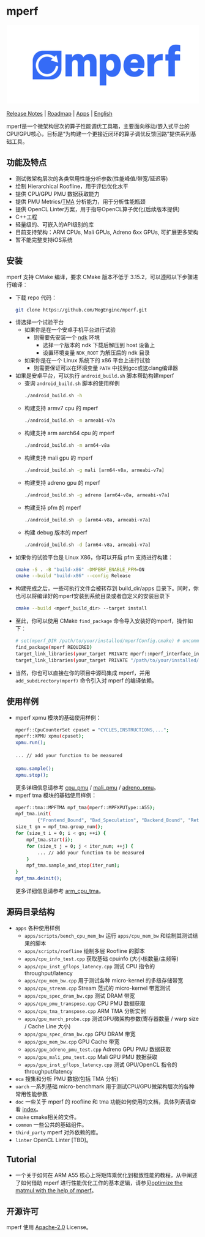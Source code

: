 # mperf
<p align="center">
  <img width="502" height="206" src="logo.svg">
</p>

[Release Notes](CHANGELOG.md) | [Roadmap](ROADMAP.md) | [Apps](apps) | [English](README.md)

mperf是一个微架构层次的算子性能调优工具箱，主要面向移动/嵌入式平台的CPU/GPU核心，目标是“为构建一个更接近闭环的算子调优反馈回路”提供系列基础工具。

## 功能及特点
* 测试微架构层次的各类常用性能分析参数(性能峰值/带宽/延迟等)
* 绘制 Hierarchical Roofline，用于评估优化水平
* 提供 CPU/GPU PMU 数据获取能力
* 提供 PMU Metrics/[TMA](https://www.intel.com/content/www/us/en/develop/documentation/vtune-cookbook/top/methodologies/top-down-microarchitecture-analysis-method.html#top-down-microarchitecture-analysis-method_GUID-FA8F07A1-3590-4A91-864D-CE96456F84D7) 分析能力，用于分析性能瓶颈
* 提供 OpenCL Linter方案，用于指导OpenCL算子优化(后续版本提供)
* C++工程
* 轻量级的、可嵌入的API级别的库
* 目前支持架构：ARM CPUs, Mali GPUs, Adreno 6xx GPUs, 可扩展更多架构
* 暂不能完整支持iOS系统

## 安装
mperf 支持 CMake 编译，要求 CMake 版本不低于 3.15.2，可以遵照以下步骤进行编译：
* 下载 repo 代码：
    ```bash
    git clone https://github.com/MegEngine/mperf.git
    ```
* 请选择一个试验平台
    - 如果你是在一个安卓手机平台进行试验
        - 则需要先安装一个 [ndk](https://developer.android.com/ndk) 环境
            - 选择一个版本的 ndk 下载后解压到 host 设备上
            - 设置环境变量 `NDK_ROOT` 为解压后的 ndk 目录
    - 如果你是在一个 Linux 系统下的 x86 平台上进行试验
        - 则需要保证可以在环境变量 `PATH` 中找到gcc或这clang编译器
* 如果是安卓平台，可以执行 `android_build.sh` 脚本帮助构建mperf
    * 查询 `android_build.sh` 脚本的使用样例
        ```bash
        ./android_build.sh -h
        ```
    * 构建支持 armv7 cpu 的 mperf
        ```bash
        ./android_build.sh -m armeabi-v7a
        ```
    * 构建支持 arm aarch64 cpu 的 mperf
        ```bash
        ./android_build.sh -m arm64-v8a
        ```
    * 构建支持 mali gpu 的 mperf
        ```bash
        ./android_build.sh -g mali [arm64-v8a, armeabi-v7a]
        ```
    * 构建支持 adreno gpu 的 mperf
        ```bash
        ./android_build.sh -g adreno [arm64-v8a, armeabi-v7a]
        ```
    * 构建支持 pfm 的 mperf
        ```bash
        ./android_build.sh -p [arm64-v8a, armeabi-v7a]
        ```
    * 构建 debug 版本的 mperf
        ```bash
        ./android_build.sh -d [arm64-v8a, armeabi-v7a]
        ```
* 如果你的试验平台是 Linux X86，你可以开启 pfm 支持进行构建：
    ```bash
    cmake -S . -B "build-x86" -DMPERF_ENABLE_PFM=ON
    cmake --build "build-x86" --config Release
    ```
* 构建完成之后，一些可执行文件会被转存到 build_dir/apps 目录下。同时，你也可以将编译好的mperf安装到系统目录或者自定义的安装目录下
    ```bash
    cmake --build <mperf_build_dir> --target install
    ```
* 至此，你可以使用 CMake `find_package` 命令导入安装好的mperf，操作如下：
    ```bash
    # set(mperf_DIR /path/to/your/installed/mperfConfig.cmake) # uncomment it if cannot find mperfConfig.cmake
    find_package(mperf REQUIRED)
    target_link_libraries(your_target PRIVATE mperf::mperf_interface_include)
    target_link_libraries(your_target PRIVATE "/path/to/your/installed/libmperf.a")
    ```
* 当然，你也可以直接在你的项目中源码集成  mperf，并用 `add_subdirectory(mperf)` 命令引入对 mperf 的编译依赖。

## 使用样例
* mperf xpmu 模块的基础使用样例：
    ```bash
    mperf::CpuCounterSet cpuset = "CYCLES,INSTRUCTIONS,...";
    mperf::XPMU xpmu(cpuset);
    xpmu.run();
    
    ... // add your function to be measured

    xpmu.sample();
    xpmu.stop();
    ```
    更多详细信息请参考 [cpu_pmu](apps/cpu_pmu_transpose.cpp) / [mali_pmu](apps/gpu_mali_pmu_test.cpp) / [adreno_pmu](apps/gpu_adreno_pmu_test.cpp)。
* mperf tma 模块的基础使用样例：
    ```bash
    mperf::tma::MPFTMA mpf_tma(mperf::MPFXPUType::A55);
    mpf_tma.init(
            {"Frontend_Bound", "Bad_Speculation", "Backend_Bound", "Retiring", ...});
    size_t gn = mpf_tma.group_num();
    for (size_t i = 0; i < gn; ++i) {
        mpf_tma.start(i);
        for (size_t j = 0; j < iter_num; ++j) {
            ... // add your function to be measured
        }
        mpf_tma.sample_and_stop(iter_num);
    }
    mpf_tma.deinit();
    ```
    更多详细信息请参考 [arm_cpu_tma](apps/cpu_tma_transpose.cpp)。

## 源码目录结构
* `apps` 各种使用样例
  * `apps/scripts/bench_cpu_mem_bw` 运行 `apps/cpu_mem_bw` 和绘制其测试结果的脚本
  * `apps/scripts/roofline` 绘制多层 Roofline 的脚本
  * `apps/cpu_info_test.cpp` 获取基础 cpuinfo (大小核数量/主频等)
  * `apps/cpu_inst_gflops_latency.cpp` 测试 CPU 指令的 throughput/latency
  * `apps/cpu_mem_bw.cpp` 用于测试各种 micro-kernel 的多级存储带宽
  * `apps/cpu_stream.cpp` Stream 范式的 micro-kernel 带宽测试
  * `apps/cpu_spec_dram_bw.cpp` 测试 DRAM 带宽
  * `apps/cpu_pmu_transpose.cpp` CPU PMU 数据获取
  * `apps/cpu_tma_transpose.cpp` ARM TMA 分析实例
  * `apps/gpu_march_probe.cpp` 测试GPU微架构参数(寄存器数量 / warp size / Cache Line 大小)
  * `apps/gpu_spec_dram_bw.cpp` GPU DRAM 带宽
  * `apps/gpu_mem_bw.cpp` GPU Cache 带宽
  * `apps/gpu_adreno_pmu_test.cpp` Adreno GPU PMU 数据获取
  * `apps/gpu_mali_pmu_test.cpp` Mali GPU PMU 数据获取
  * `apps/gpu_inst_gflops_latency.cpp` 测试 GPU/OpenCL 指令的 throughput/latency
* `eca` 搜集和分析 PMU 数据(包括 TMA 分析)
* `uarch` 一系列基础 micro-benchmark 用于测试CPU/GPU微架构层次的各种常用性能参数
* `doc` 一些关于 mperf 的 roofline 和 tma 功能如何使用的文档，具体列表请查看 [index](doc/index.md)。
* `cmake` cmake相关的文件。
* `common` 一些公共的基础组件。
* `third_party` mperf 对外依赖的库。 
* `linter` OpenCL Linter [TBD]。

## Tutorial
* 一个关于如何在 ARM A55 核心上将矩阵乘优化到极致性能的教程，从中阐述了如何借助 mperf 进行性能优化工作的基本逻辑，请参见[optimize the matmul with the help of mperf](doc/how_to_optimize_matmul/借助mperf进行矩阵乘法极致优化.md)。

## 开源许可
mperf 使用 [Apache-2.0](LICENSE) License。

